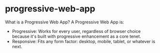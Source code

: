# progressive-web-app
What is a Progressive Web App?
A Progressive Web App is:
- Progressive: Works for every user, regardless of browser choice because it's built with progressive enhancement as a core tenet.
- Responsive: Fits any form factor: desktop, mobile, tablet, or whatever is next.
